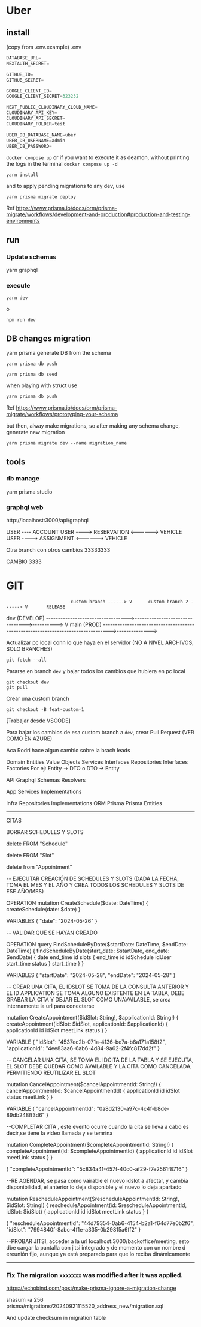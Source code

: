# Uber

## install

(copy from .env.example)
.env

```js
DATABASE_URL=
NEXTAUTH_SECRET=

GITHUB_ID=
GITHUB_SECRET=

GOOGLE_CLIENT_ID=
GOOGLE_CLIENT_SECRET=323232

NEXT_PUBLIC_CLOUDINARY_CLOUD_NAME=
CLOUDINARY_API_KEY=
CLOUDINARY_API_SECRET=
CLOUDINARY_FOLDER=test

UBER_DB_DATABASE_NAME=uber
UBER_DB_USERNAME=admin
UBER_DB_PASSWORD=
```

`docker compose up`
or if you want to execute it as deamon, without printing the logs in the terminal
`docker compose up -d`

```shell
yarn install
```

and to apply pending migrations to any dev, use

```shell
yarn prisma migrate deploy
```

Ref https://www.prisma.io/docs/orm/prisma-migrate/workflows/development-and-production#production-and-testing-environments

## run

### Update schemas

yarn graphql

### execute

```shell
yarn dev
```

o

```
npm run dev
```

## DB changes migration

yarn prisma generate DB from the schema

```shell
yarn prisma db push
```

```shell
yarn prisma db seed
```

when playing with struct use

```shell
yarn prisma db push
```

Ref https://www.prisma.io/docs/orm/prisma-migrate/workflows/prototyping-your-schema

but then, alway make migrations, so after making any schema change, generate new migration

```shell
yarn prisma migrate dev --name migration_name
```

## tools

### db manage

yarn prisma studio

### graphql web

http://localhost:3000/api/graphql

USER ---- ACCOUNT
USER ----> RESERVATION <------> VEHICLE
USER ----> ASSIGNMENT <------> VEHICLE

Otra branch con otros cambios 33333333

CAMBIO 3333

# GIT

                            custom branch ------> V      custom branch 2 ------> V       RELEASE

dev (DEVELOP) ---------------------------------->-------------------------------->----------> V
main (PROD) --------------------------------------------------------------------------------->-------------->

Actualizar pc local conn lo que haya en el servidor (NO A NIVEL ARCHIVOS, SOLO BRANCHES)

```
git fetch --all
```

Pararse en branch `dev` y bajar todos los cambios que hubiera en pc local

```
git checkout dev
git pull
```

Crear una custom branch

```
git checkout -B feat-custom-1
```

[Trabajar desde VSCODE]

Para bajar los cambios de esa custom branch a `dev`, crear Pull Request (VER COMO EN AZURE)

Aca Rodri hace algun cambio sobre la brach leads

Domain
Entities
Value Objects
Services Interfaces
Repositories Interfaces
Factories
Por ej: Entity -> DTO o DTO -> Entity

API
Graphql
Schemas
Resolvers

App
Services Implementations

Infra
Repositories Implementations
ORM Prisma
Prisma Entities

---

CITAS

BORRAR SCHEDULES Y SLOTS

delete FROM "Schedule"

delete FROM "Slot"

delete from "Appointment"

-- EJECUTAR CREACIÓN DE SCHEDULES Y SLOTS (DADA LA FECHA, TOMA EL MES Y EL AÑO Y CREA TODOS LOS SCHEDULES Y SLOTS DE ESE AÑO/MES)

OPERATION
mutation CreateSchedule($date: DateTime) {
createSchedule(date: $date)
}

VARIABLES
{
"date": "2024-05-26"
}

-- VALIDAR QUE SE HAYAN CREADO

OPERATION
query FindScheduleByDate($startDate: DateTime, $endDate: DateTime) {
findScheduleByDate(start_date: $startDate, end_date: $endDate) {
date
end_time
id
slots {
end_time
id
idSchedule
idUser
start_time
status
}
start_time
}
}

VARIABLES
{
"startDate": "2024-05-28",
"endDate": "2024-05-28"
}

-- CREAR UNA CITA, EL IDSLOT SE TOMA DE LA CONSULTA ANTERIOR Y EL ID APPLICATION SE TOMA ALGUNO EXISTENTE EN LA TABLA, DEBE GRABAR LA CITA Y DEJAR EL SLOT COMO UNAVAILABLE, se crea internamente la url para conectarse

mutation CreateAppointment($idSlot: String!, $applicationId: String!) {
createAppointment(idSlot: $idSlot, applicationId: $applicationId) {
applicationId
id
idSlot
meetLink
status
}
}

VARIABLE
{ "idSlot": "4537ec2b-071a-4136-be7a-b6a171a158f2",
"applicationId": "4ee83aa6-6ab6-4d84-9a62-2f4fc817dd2f"
}

-- CANCELAR UNA CITA, SE TOMA EL IDCITA DE LA TABLA Y SE EJECUTA, EL SLOT DEBE QUEDAR COMO AVAILABLE Y LA CITA COMO CANCELADA, PERMITIENDO REUTILIZAR EL SLOT

mutation CancelAppointment($cancelAppointmentId: String!) {
cancelAppointment(id: $cancelAppointmentId) {
applicationId
id
idSlot
status
meetLink
}
}

VARIABLE
{
"cancelAppointmentId": "0a8d2130-a97c-4c4f-b8de-89db248ff3d6"
}

--COMPLETAR CITA , este evento ocurre cuando la cita se lleva a cabo es decir,se tiene la video llamada y se temrina

mutation CompleteAppointment($completeAppointmentId: String!) {
completeAppointment(id: $completeAppointmentId) {
applicationId
id
idSlot
meetLink
status
}
}

{
"completeAppointmentId": "5c834a41-457f-40c0-af29-f7e2561f8716"
}

--RE AGENDAR, se pasa como vairable el nuevo idslot a afectar, y cambia disponibilidad, el anterior lo deja disponible y el nuevo lo deja apartado

mutation RescheduleAppointment($rescheduleAppointmentId: String!, $idSlot: String!) {
rescheduleAppointment(id: $rescheduleAppointmentId, idSlot: $idSlot) {
applicationId
id
idSlot
meetLink
status
}
}

{ "rescheduleAppointmentId": "44d79354-0ab6-4154-b2a1-f64d77e0b2f6",
"idSlot": "7994840f-8abc-4f1e-a335-0b29815a6ff2"
}

--PROBAR JITSI, acceder a la url localhost:3000/backoffice/meeting, esto dbe cargar la pantalla con jitsi integrado y de momento con un nombre d ereunión fijo, aunque ya está preparado para que lo reciba dinámicamente

---

### Fix The migration `xxxxxxx` was modified after it was applied.

https://echobind.com/post/make-prisma-ignore-a-migration-change

shasum -a 256 prisma/migrations/20240921115520_address_new/migration.sql

And update checksum in migration table
